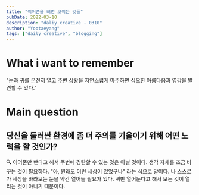 ```yaml
---
title: "이어폰을 뺴면 보이는 것들"
pubDate: 2022-03-10
description: "daliy creative - 0310"
author: "Yootaeyang"
tags: ["daily creative", "blogging"]
---
```


# What i want to remember

"눈과 귀를 온전히 열고 주변 상황을 자연스럽게 마주하면 심오한 아름다움과 영감을 발견할 수 있다."

# Main question

## 당신을 둘러싼 환경에 좀 더 주의를 기울이기 위해 어떤 노력을 할 것인가?

🔍 이어폰만 뺀다고 해서 주변에 경탄할 수 있는 것은 아닐 것이다. 생각 자체를 조금 바꾸는 것이 필요하다. "아, 원래도 이런 세상이 있었구나" 라는 식으로 말이다. 나 스스로가 세상을 바라보는 눈을 약간 열어둘 필요가 있다. 귀만 열어둔다고 해서 모든 것이 열리는 것이 아니기 때문이다.
